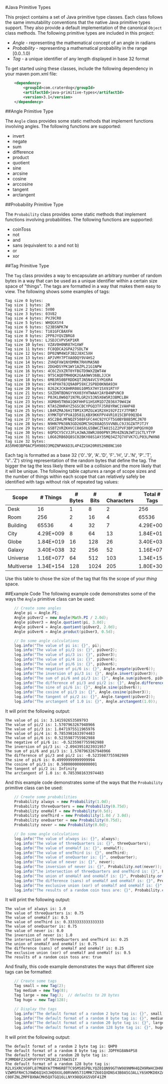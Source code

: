 #Java Primitive Types

This project contains a set of Java primitive type classes. Each class follows the same immutability
conventions that the native Java primitive types support. They also provide a default implementation
of the canonical `Object` class methods. The following primitive types are included in this project:

 * *Angle* - representing the mathematical concept of an angle in radians
 * *Probability* - representing a mathematical probability in the range [0.0..1.0)
 * *Tag* - a unique identifier of any length displayed in base 32 format

To get started using these classes, include the following dependency in your maven pom.xml file:

```xml
    <dependency>
        <groupId>com.craterdog</groupId>
        <artifactId>java-primitive-types</artifactId>
        <version>3.1</version>
    </dependency>
```

##Angle Primitive Type

The `Angle` class provides some static methods that implement functions involving
angles. The following functions are supported:

 * invert
 * negate
 * sum
 * difference
 * product
 * quotient
 * sine
 * arcsine
 * cosine
 * arccosine
 * tangent
 * arctangent

##Probability Primitive Type

The `Probability` class provides some static methods that implement functions involving
probabilities. The following functions are supported:

 * coinToss
 * not
 * and
 * sans (equivalent to: a and not b)
 * or
 * xor

##Tag Primitive Type

The `Tag` class provides a way to encapsulate an arbitrary number of random bytes in
a way that can be used as a unique identifier within a certain size space of "things".
The tags are formatted in a way that makes them easy to view.  The following shows
some examples of tags:

    Tag size 0 bytes:
    Tag size 1 bytes: 2R
    Tag size 2 bytes: 5V00
    Tag size 3 bytes: 03V82
    Tag size 4 bytes: PVJ9CR0
    Tag size 5 bytes: WHQGXSY4
    Tag size 6 bytes: S23BSNPK7W
    Tag size 7 bytes: T181GFCBAXFH
    Tag size 8 bytes: 2PP8JYQVZBRG8
    Tag size 9 bytes: LJSDJCVPVSKP1KR
    Tag size 10 bytes: VZAV0H0NR87H1XWF
    Tag size 11 bytes: FC8QDCA2GPA27SDLTW
    Tag size 12 bytes: DP02NM4W1F3B2J8XC5XH
    Tag size 13 bytes: APJVMY7PTXA0DQY9V4HS2
    Tag size 14 bytes: ZVHQFXW1NYDMRK7RHVMA5N0
    Tag size 15 bytes: 2DGHDSYPK1WY1AZPL21G1NPW
    Tag size 16 bytes: 4C6CZVXZRT0YFBGTD9WXZQWT4W
    Tag size 17 bytes: 9T5CAQDTMH0QK2GAA9WV36BLJJCH
    Tag size 18 bytes: 6M83R50BFRDDKQTJN5N4VC5YM16R4
    Tag size 19 bytes: 4Y4PXH78JQ9A0P59XCJSP8D0KN0A93H
    Tag size 20 bytes: 8262KJCK8HRR08G10M5X7HY15X91RTYF
    Tag size 21 bytes: SXZDNTBDNGYYKX03YHTWAAY2AYB4NPVNC0
    Tag size 22 bytes: P0JKL0W6Q71N7RLGR2V3JN5X6W5R33BMCLBH
    Tag size 23 bytes: XGM8H5TN9A1QKFHHFG1HSXM1D7Z036X79W41W
    Tag size 24 bytes: KTASZ0HR4YZ5GSCBCYPGQ3TFJ5R8YRWC1VAHP48
    Tag size 25 bytes: LB4RZMAJ6H1T8M1X3MZGLW1R2XH192FZ1YJTPBR7
    Tag size 26 bytes: XYMKTQFYPVA1D581LKBX9KKFPV4VR1015CBF09Q3D4
    Tag size 27 bytes: A5C2B4LMFNQZF508FGFC44C92YCFT5G0BYB8B5MCJN70
    Tag size 28 bytes: N9HN7PN38N3GD26DMC5H288AQ55VVNBLC9J3GZATPJTJY
    Tag size 29 bytes: GSBT2VRZKHVCC8A50LG5BWCZTA0151Z2PVF3BPJHPQGYKQ0
    Tag size 30 bytes: 6QPDCY5CVJJFLHJWAJ8WRJ800PNYJMV4ZN1NJWT1SCTLYTYP
    Tag size 31 bytes: L0G62RB6DQ8SC02BKY08S1AY35MQ34Z7Q7XFVK7CLP03LPWXN8
    Tag size 32 bytes: AS5RH03BP0ACP5H980J3MQZNPAK6D3L4P4Z2GH20R052HB8NC160

Each tag is formatted as a base 32 ('0'..'9', 'A'..'D', 'F'..'H', 'J'..'N', 'P'..'T', 'V'..'Z')
string representation of the random bytes that define the tag. The bigger the tag the less
likely there will be a collision and the more likely that it will be unique. The following
table captures a range of scope sizes and the number of things within each scope that
can relatively safely be identified with tags without risk of repeated tag values:

Scope      | # Things  | # Bytes | # Bits | # Characters | Total # Tags
---------- | --------- | ------- | ------ | ------------ | -------------
Desk       | 16        | 1       | 8      | 2            | 256
Room       | 256       | 2       | 16     | 4            | 65536
Building   | 65536     | 4       | 32     | 7            | 4.29E+009
City       | 4.29E+009 | 8       | 64     | 13           | 1.84E+019
Globe      | 1.84E+019 | 16      | 128    | 26           | 3.40E+038
Galaxy     | 3.40E+038 | 32      | 256    | 52           | 1.16E+077
Universe   | 1.16E+077 | 64      | 512    | 103          | 1.34E+154
Multiverse | 1.34E+154 | 128     | 1024   | 205          | 1.80E+308

Use this table to chose the size of the tag that fits the scope of your *thing* space.

##Example Code
The following example code demonstrates some of the ways the `Angle` primitive class can be used:

```java
    // Create some angles
    Angle pi = Angle.PI;
    Angle piOver2 = new Angle(Math.PI / 2.0d);
    Angle piOver3 = Angle.quotient(pi, 3.0d);
    Angle piOver4 = Angle.quotient(piOver2, 2.0d);
    Angle piOver6 = Angle.product(piOver3, 0.5d);

    // Do some angle calculations
    log.info("The value of pi is: {}", pi);
    log.info("The value of pi/2 is: {}", piOver2);
    log.info("The value of pi/3 is: {}", piOver3);
    log.info("The value of pi/4 is: {}", piOver4);
    log.info("The value of pi/6 is: {}", piOver6);
    log.info("The negative of pi/6 is: {}", Angle.negate(piOver6));
    log.info("The inversion of pi/3 is: {}", Angle.invert(piOver3));
    log.info("The sum of pi/6 and pi/3 is: {}", Angle.sum(piOver6, piOver3));
    log.info("The difference of pi/3 and pi/2 is: {}", Angle.difference(piOver3, piOver2));
    log.info("The sine of pi/6 is: {}", Angle.sine(piOver6));
    log.info("The cosine of pi/3 is: {}", Angle.cosine(piOver3));
    log.info("The tangent of pi/2 is: {}", Angle.tangent(piOver2));
    log.info("The arctangent of 1.0 is: {}", Angle.arctangent(1.0));
```

It will print the following output:

    The value of pi is: 3.141592653589793
    The value of pi/2 is: 1.5707963267948966
    The value of pi/3 is: 1.0471975511965976
    The value of pi/4 is: 0.7853981633974483
    The value of pi/6 is: 0.5235987755982988
    The negative of pi/6 is: -0.5235987755982988
    The inversion of pi/3 is: -2.0943951023931957
    The sum of pi/6 and pi/3 is: 1.5707963267948966
    The difference of pi/3 and pi/2 is: -0.5235987755982989
    The sine of pi/6 is: 0.49999999999999994
    The cosine of pi/3 is: 0.5000000000000001
    The tangent of pi/2 is: Infinity
    The arctangent of 1.0 is: 0.7853981633974483

And this example code demonstrates some of the ways that the `Probability` primitive class can be used:

```java
    // Create some probabilities
    Probability always = new Probability(1.0d);
    Probability threeQuarters = new Probability(0.75d);
    Probability oneHalf = new Probability(0.5d);
    Probability oneThird = new Probability(1.0d / 3.0d);
    Probability oneQuarter = new Probability(0.75d);
    Probability never = new Probability(0.0d);

    // Do some angle calculations
    log.info("The value of always is: {}", always);
    log.info("The value of threeQuarters is: {}", threeQuarters);
    log.info("The value of oneHalf is: {}", oneHalf);
    log.info("The value of oneThird is: {}", oneThird);
    log.info("The value of oneQuarter is: {}", oneQuarter);
    log.info("The value of never is: {}", never);
    log.info("The inversion of never is: {}", Probability.not(never));
    log.info("The intersection of threeQuarters and oneThird is: {}", Probability.and(threeQuarters, oneThird));
    log.info("The union of oneHalf and oneHalf is: {}", Probability.or(oneHalf, oneHalf));
    log.info("The difference (sans) of oneHalf and oneHalf is: {}", Probability.sans(oneHalf, oneHalf));
    log.info("The exclusive union (xor) of oneHalf and oneHalf is: {}", Probability.xor(oneHalf, oneHalf));
    log.info("The results of a random coin toss are: {}", Probability.coinToss(oneHalf));
```

It will print the following output:

    The value of always is: 1.0
    The value of threeQuarters is: 0.75
    The value of oneHalf is: 0.5
    The value of oneThird is: 0.3333333333333333
    The value of oneQuarter is: 0.75
    The value of never is: 0.0
    The inversion of never is: 1.0
    The intersection of threeQuarters and oneThird is: 0.25
    The union of oneHalf and oneHalf is: 0.75
    The difference (sans) of oneHalf and oneHalf is: 0.25
    The exclusive union (xor) of oneHalf and oneHalf is: 0.5
    The results of a random coin toss are: true

And finally, this code example demonstrates the ways that different size tags can be formatted:

```java
    // Create some tags
    Tag small = new Tag(2);
    Tag medium = new Tag(8);
    Tag large = new Tag();  // defaults to 20 bytes
    Tag huge = new Tag(128);

    // Display the tags
    log.info("The default format of a random 2 byte tag is: {}", small);
    log.info("The default format of a random 8 byte tag is: {}", medium);
    log.info("The default format of a random 20 byte tag is: {}", large);
    log.info("The default format of a random 128 byte tag is: {}", huge);
```

It will print the following output:

    The default format of a random 2 byte tag is: QHP0
    The default format of a random 8 byte tag is: JDPFKG8AN4PS8
    The default format of a random 20 byte tag is: PJMMDBFZJCHPVFYYYY2MJ8C2J76W3S1Y
    The default format of a random 128 byte tag is: 
    R2LXSXRCVG9FL87MGBYA7TMH6RBTTC95M58SPBLYQZ01QN99GTVW989NMH4QZH9RW4CDHNP81CSFTLFY
    VZWM5FRHC5J9WD6Q1H3JHQ9XXL00RVW95731MMK7Z601QXDNS43B0A5G3ALLY6SKMKD0XZAVRKGW10T4
    C00FZNLZMPFBXNACMH5QXTGQ16LLNYX98QGXG5VDF41ZM

